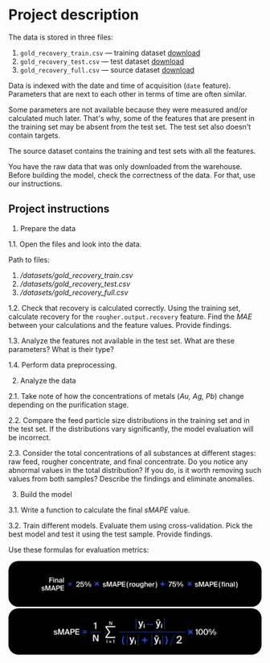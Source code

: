 # **Project description**

The data is stored in three files:



1. `gold_recovery_train.csv` — training dataset [download](https://practicum-content.s3.us-west-1.amazonaws.com/datasets/gold_recovery_train.csv)
2. `gold_recovery_test.csv` — test dataset [download](https://practicum-content.s3.us-west-1.amazonaws.com/datasets/gold_recovery_test.csv)
3. `gold_recovery_full.csv` — source dataset [download](https://practicum-content.s3.us-west-1.amazonaws.com/datasets/gold_recovery_full.csv)

Data is indexed with the date and time of acquisition (`date` feature). Parameters that are next to each other in terms of time are often similar.

Some parameters are not available because they were measured and/or calculated much later. That's why, some of the features that are present in the training set may be absent from the test set. The test set also doesn't contain targets.

The source dataset contains the training and test sets with all the features.

You have the raw data that was only downloaded from the warehouse. Before building the model, check the correctness of the data. For that, use our instructions.


## **Project instructions**

1. Prepare the data

1.1. Open the files and look into the data.

Path to files:



1. _/datasets/gold_recovery_train.csv_
2. _/datasets/gold_recovery_test.csv_
3. _/datasets/gold_recovery_full.csv_

1.2. Check that recovery is calculated correctly. Using the training set, calculate recovery for the `rougher.output.recovery` feature. Find the _MAE_ between your calculations and the feature values. Provide findings.

1.3. Analyze the features not available in the test set. What are these parameters? What is their type?

1.4. Perform data preprocessing.

2. Analyze the data

2.1. Take note of how the concentrations of metals (_Au, Ag, Pb_) change depending on the purification stage.

2.2. Compare the feed particle size distributions in the training set and in the test set. If the distributions vary significantly, the model evaluation will be incorrect.

2.3. Consider the total concentrations of all substances at different stages: raw feed, rougher concentrate, and final concentrate. Do you notice any abnormal values in the total distribution? If you do, is it worth removing such values from both samples? Describe the findings and eliminate anomalies.

3. Build the model

3.1. Write a function to calculate the final _sMAPE_ value.

3.2. Train different models. Evaluate them using cross-validation. Pick the best model and test it using the test sample. Provide findings.

Use these formulas for evaluation metrics:

  <a href="url"><img src="moved__smape_1_1589900649.jpg " height="auto"  style="border-radius:20px"></a>
  <a href="url"><img src="moved_smape_1576239058_1589899769.jpg" height="auto"  style="border-radius:20px"></a>
